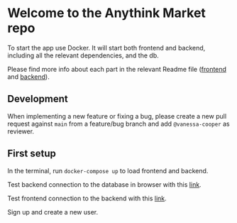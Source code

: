# Welcome to the Anythink Market repo

To start the app use Docker. It will start both frontend and backend, including all the relevant dependencies, and the db.

Please find more info about each part in the relevant Readme file ([frontend](frontend/readme.md) and [backend](backend/README.md)).

## Development

When implementing a new feature or fixing a bug, please create a new pull request against `main` from a feature/bug branch and add `@vanessa-cooper` as reviewer.

## First setup

In the terminal, run `docker-compose up` to load frontend and backend.

Test backend connection to the database in browser with this [link](https://obelusfamily-anythink-market-u84rt-rqq4j4wjprv2x7qw-3000.githubpreview.dev/api/ping).

Test frontend connection to the backend with this [link](https://obelusfamily-anythink-market-u84rt-rqq4j4wjprv2x7qw-3001.githubpreview.dev/register). 

Sign up and create a new user.